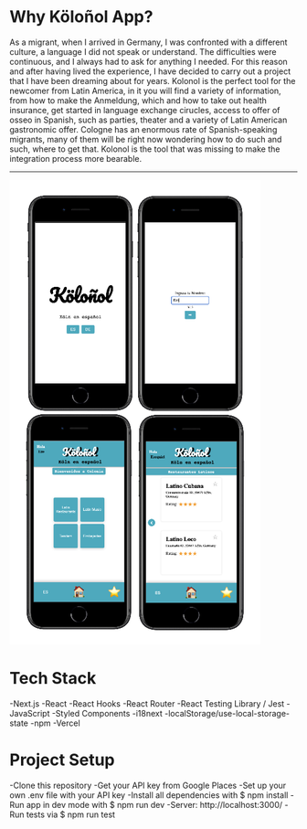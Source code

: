 # Why Köloñol App?

As a migrant, when I arrived in Germany, I was confronted with a different culture, a language I did not speak or understand. The difficulties were continuous, and I always had to ask for anything I needed. For this reason and after having lived the experience, I have decided to carry out a project that I have been dreaming about for years. Kolonol is the perfect tool for the newcomer from Latin America, in it you will find a variety of information, from how to make the Anmeldung, which and how to take out health insurance, get started in language exchange cirucles, access to offer of osseo in Spanish, such as parties, theater and a variety of Latin American gastronomic offer. Cologne has an enormous rate of Spanish-speaking migrants, many of them will be right now wondering how to do such and such, where to get that.
Kolonol is the tool that was missing to make the integration process more bearable.

---

![Kolonol](/images/1.png)

# Tech Stack

-Next.js
-React
-React Hooks
-React Router
-React Testing Library / Jest
-JavaScript
-Styled Components
-i18next
-localStorage/use-local-storage-state
-npm
-Vercel

# Project Setup

-Clone this repository
-Get your API key from Google Places
-Set up your own .env file with your API key
-Install all dependencies with $ npm install
-Run app in dev mode with $ npm run dev
-Server: http://localhost:3000/
-Run tests via $ npm run test
